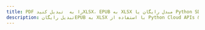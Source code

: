 ---title: PDF را به  تبدیل کنیدXLSX، EPUB به XLSX مبدل رایگان یا Python SDKdescription: تبدیل رایگانEPUB به XLSX با استفاده از Python Cloud APIs & SDK همچنین اسناد PDF را در Cloud ایجاد، ویرایش و رندر کنید.---